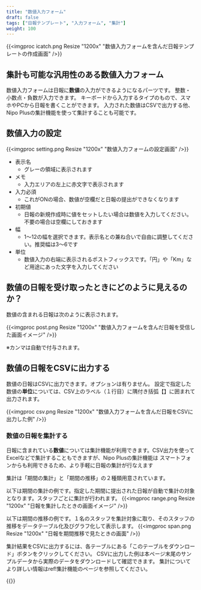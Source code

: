 ```yaml
---
title: "数値入力フォーム"
draft: false
tags: ["日報テンプレート", "入力フォーム", "集計"]
weight: 100
---
```


{{<imgproc icatch.png Resize "1200x" "数値入力フォームを含んだ日報テンプレートの作成画面" />}}

## 集計も可能な汎用性のある数値入力フォーム

数値入力フォームは日報に**数値**の入力ができるようになるパーツです。
整数・小数点・負数が入力できます。
キーボードから入力するタイプのもので、スマホやPCから日報を書くことができます。
入力された数値はCSVで出力する他、Nipo Plusの集計機能を使って集計することも可能です。

## 数値入力の設定

{{<imgproc setting.png Resize "1200x" "数値入力フォームの設定画面" />}}


- 表示名
  - グレーの領域に表示されます
- メモ
  - 入力エリアの左上に赤文字で表示されます
- 入力必須
  - これがONの場合、数値が空欄だと日報の提出ができなくなります
- 初期値
  - 日報の新規作成時に値をセットしたい場合は数値を入力してください。不要の場合は空欄にしておきます
- 幅
  - 1〜12の幅を選択できます。表示名との兼ね合いで自由に調整してください。推奨幅は3〜6です
- 単位
  - 数値入力の右端に表示されるポストフィックスです。「円」や「Km」など用途にあった文字を入力してください


## 数値の日報を受け取ったときにどのように見えるのか？

数値の含まれる日報は次のように表示されます。

{{<imgproc post.png Resize "1200x" "数値入力フォームを含んだ日報を受信した画面イメージ" />}}

※カンマは自動で付与されます。


## 数値の日報をCSVに出力する

数値の日報はCSVに出力できます。オプションは有りません。
設定で指定した数値の**単位**については、CSV上のラベル（１行目）に隅付き括弧【】に囲まれて出力されます。

{{<imgproc csv.png Resize "1200x" "数値入力フォームを含んだ日報をCSVに出力した例" />}}


### 数値の日報を集計する

日報に含まれている**数値**については集計機能が利用できます。CSV出力を使ってExcelなどで集計することもできますが、Nipo Plusの集計機能は
スマートフォンからも利用できるため、より手軽に日報の集計が行なえます

集計は「期間の集計」と「期間の推移」の２種類用意されています。

以下は期間の集計の例です。指定した期間に提出された日報が自動で集計の対象となります。スタッフごとに集計が行われます。
{{<imgproc range.png Resize "1200x" "日報を集計したときの画面イメージ" />}}


以下は期間の推移の例です。１名のスタッフを集計対象に取り、そのスタッフの推移をデータテーブル化及びグラフ化して表示します。
{{<imgproc span.png Resize "1200x" "日報を期間推移で見たときの画面" />}}

集計結果をCSVに出力するには、各テーブルにある「このテーブルをダウンロード」ボタンをクリックしてください。
CSVに出力した例は本ページ末尾のサンプルデータから実際のデータをダウンロードして確認できます。
集計についてより詳しい情報はref!集計機能のページを参照してください。

{{<attachments style="orange" />}}


